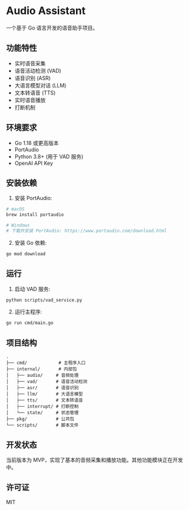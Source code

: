 # Audio Assistant

一个基于 Go 语言开发的语音助手项目。

## 功能特性

- 实时语音采集
- 语音活动检测 (VAD)
- 语音识别 (ASR)
- 大语言模型对话 (LLM)
- 文本转语音 (TTS)
- 实时语音播放
- 打断机制

## 环境要求

- Go 1.18 或更高版本
- PortAudio
- Python 3.8+ (用于 VAD 服务)
- OpenAI API Key

## 安装依赖

1. 安装 PortAudio:

```bash
# macOS
brew install portaudio

# Windows
# 下载并安装 PortAudio: https://www.portaudio.com/download.html
```

2. 安装 Go 依赖:

```bash
go mod download
```

## 运行

1. 启动 VAD 服务:

```bash
python scripts/vad_service.py
```

2. 运行主程序:

```bash
go run cmd/main.go
```

## 项目结构

```
.
├── cmd/            # 主程序入口
├── internal/       # 内部包
│   ├── audio/     # 音频处理
│   ├── vad/       # 语音活动检测
│   ├── asr/       # 语音识别
│   ├── llm/       # 大语言模型
│   ├── tts/       # 文本转语音
│   ├── interrupt/ # 打断控制
│   └── state/     # 状态管理
├── pkg/           # 公共包
└── scripts/       # 脚本文件
```

## 开发状态

当前版本为 MVP，实现了基本的音频采集和播放功能。其他功能模块正在开发中。

## 许可证

MIT